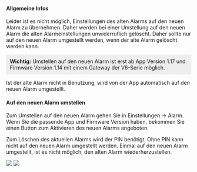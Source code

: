 #### Allgemeine Infos

Leider ist es nicht möglich, Einstellungen des alten Alarms auf den
neuen Alarm zu übernehmen. Daher werden bei einer Umstellung auf den
neuen Alarm die alten Alarmeinstellungen unwiderruflich gelöscht. Daher
sollte nur auf den neuen Alarm umgestellt werden, wenn der alte Alarm
gelöscht werden kann.


<p style="background:#eee;padding:10px">
<b>Wichtig:</b>
Umstellen auf den neuen Alarm ist erst ab App Version 1.17 und Firmware Version 1.14 mit einem Gateway der V6-Serie möglich. 
</p>

Ist der alte Alarm nicht in Benutzung, wird von der App automatisch auf
den neuen Alarm umgestellt.

#### Auf den neuen Alarm umstellen

Zum Umstellen auf den neuen Alarm gehen Sie in Einstellungen -\> Alarm.
Wenn Sie die passende App und Firmware Version haben, bekommen Sie einen
Button zum Aktivieren des neuen Alarms angeboten.

Zum Löschen des aktuellen Alarms wird der PIN benötigt. Ohne PIN kann
nicht auf den neuen Alarm umgestellt werden. Einmal auf den neuen Alarm
umgestellt, ist es nicht möglich, den alten Alarm wiederherzustellen.

![](/de/iqontrol_neo/alarm_migration_aktivieren.png)
![](/de/iqontrol_neo/alarm_migration_aktivieren2.png)
